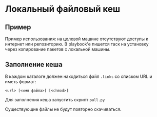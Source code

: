 # Локальный файловый кеш

## Пример
Пример использования: на целевой машине отсутствуют доступы к интернет или репозиторию.
В playbook'e пишется таск на установку через копирование пакетов с локальной машины. 

## Заполнение кеша
В каждом каталоге должен находиться файл `.links` со списком URL и иметь формат:

`<url> [<имя файла>] [<chmod>]`

Для заполнения кеша запустить скрипт `pull.py`

Существующие файлы не будут повторно скачиваться.
